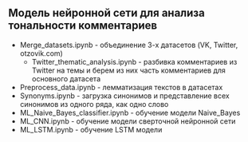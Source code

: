 Модель нейронной сети для анализа тональности комментариев
-----

- Merge_datasets.ipynb - объединение 3-х датасетов (VK, Twitter, otzovik.com) 
    - Twitter_thematic_analysis.ipynb - разбивка комментариев из Twitter на темы и берем из них часть комментариев для основного датасета 
- Preprocess_data.ipynb - лемматизация текстов в датасетах
- Synonyms.ipynb - загрузка синонимов и представление всех синонимов из одного ряда, как одно слово
- ML_Naive_Bayes_classifier.ipynb - обучение модели Naive_Bayes
- ML_CNN.ipynb - обучение модели сверточной нейронной сети
- ML_LSTM.ipynb - обучение LSTM модели